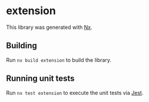 # extension

This library was generated with [Nx](https://nx.dev).

## Building

Run `nx build extension` to build the library.

## Running unit tests

Run `nx test extension` to execute the unit tests via [Jest](https://jestjs.io).
